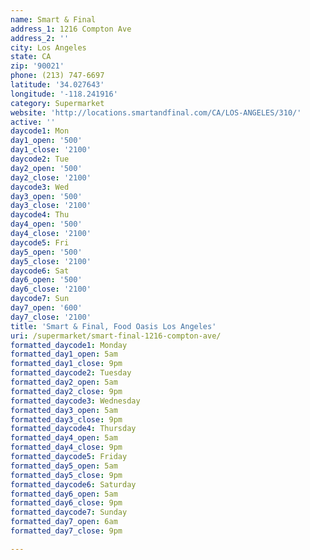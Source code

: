 ```yaml
---
name: Smart & Final
address_1: 1216 Compton Ave
address_2: ''
city: Los Angeles
state: CA
zip: '90021'
phone: (213) 747-6697
latitude: '34.027643'
longitude: '-118.241916'
category: Supermarket
website: 'http://locations.smartandfinal.com/CA/LOS-ANGELES/310/'
active: ''
daycode1: Mon
day1_open: '500'
day1_close: '2100'
daycode2: Tue
day2_open: '500'
day2_close: '2100'
daycode3: Wed
day3_open: '500'
day3_close: '2100'
daycode4: Thu
day4_open: '500'
day4_close: '2100'
daycode5: Fri
day5_open: '500'
day5_close: '2100'
daycode6: Sat
day6_open: '500'
day6_close: '2100'
daycode7: Sun
day7_open: '600'
day7_close: '2100'
title: 'Smart & Final, Food Oasis Los Angeles'
uri: /supermarket/smart-final-1216-compton-ave/
formatted_daycode1: Monday
formatted_day1_open: 5am
formatted_day1_close: 9pm
formatted_daycode2: Tuesday
formatted_day2_open: 5am
formatted_day2_close: 9pm
formatted_daycode3: Wednesday
formatted_day3_open: 5am
formatted_day3_close: 9pm
formatted_daycode4: Thursday
formatted_day4_open: 5am
formatted_day4_close: 9pm
formatted_daycode5: Friday
formatted_day5_open: 5am
formatted_day5_close: 9pm
formatted_daycode6: Saturday
formatted_day6_open: 5am
formatted_day6_close: 9pm
formatted_daycode7: Sunday
formatted_day7_open: 6am
formatted_day7_close: 9pm

---
```



